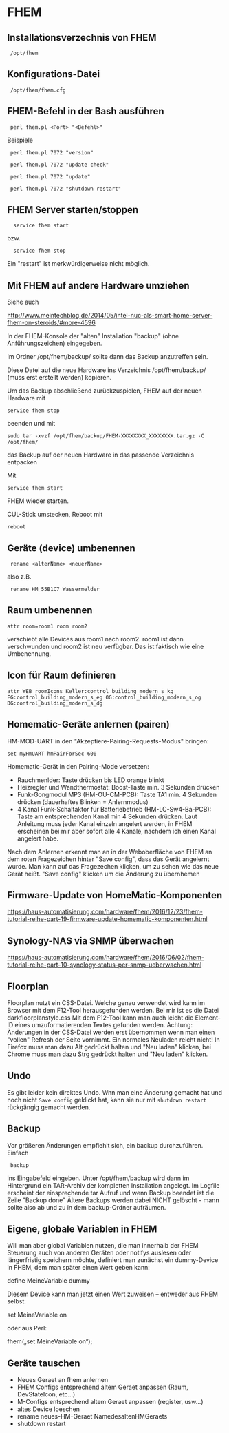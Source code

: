 # FHEM
## Installationsverzechnis von FHEM

     /opt/fhem 

## Konfigurations-Datei

     /opt/fhem/fhem.cfg

## FHEM-Befehl in der Bash ausführen

     perl fhem.pl <Port> "<Befehl>" 
     
Beispiele

     perl fhem.pl 7072 "version" 
     
     perl fhem.pl 7072 "update check" 

     perl fhem.pl 7072 "update"
     
     perl fhem.pl 7072 "shutdown restart"

## FHEM Server starten/stoppen

      service fhem start

bzw.

      service fhem stop

Ein "restart" ist merkwürdigerweise nicht möglich.


## Mit FHEM auf andere Hardware umziehen

Siehe auch

http://www.meintechblog.de/2014/05/intel-nuc-als-smart-home-server-fhem-on-steroids/#more-4596

In der FHEM-Konsole der "alten" Installation "backup" (ohne Anführungszeichen) eingegeben.

Im Ordner /opt/fhem/backup/ sollte dann das Backup anzutreffen sein.

Diese Datei auf die neue Hardware ins Verzeichnis /opt/fhem/backup/ (muss erst erstellt werden) kopieren.

Um das Backup abschließend zurückzuspielen, FHEM auf der neuen Hardware mit

    service fhem stop

beenden und mit 

    sudo tar -xvzf /opt/fhem/backup/FHEM-XXXXXXXX_XXXXXXXX.tar.gz -C /opt/fhem/

das Backup auf der neuen Hardware in das passende Verzeichnis entpacken

Mit

    service fhem start

FHEM wieder starten.

CUL-Stick umstecken, Reboot mit
    
    reboot

## Geräte (device) umbenennen

     rename <alterName> <neuerName>

also z.B.

     rename HM_55B1C7 Wassermelder

## Raum umbenennen


    attr room=room1 room room2

verschiebt alle Devices aus room1 nach room2. room1 ist dann verschwunden und room2 ist neu verfügbar. Das ist faktisch wie eine Umbenennung.

## Icon für Raum definieren

    attr WEB roomIcons Keller:control_building_modern_s_kg  EG:control_building_modern_s_eg OG:control_building_modern_s_og  DG:control_building_modern_s_dg
    
## Homematic-Geräte anlernen (pairen)

HM-MOD-UART in den "Akzeptiere-Pairing-Requests-Modus" bringen:

    set myHmUART hmPairForSec 600

Homematic-Gerät in den Pairing-Mode versetzen:

* Rauchmenlder: Taste drücken bis LED orange blinkt
* Heizregler und Wandthermostat: Boost-Taste min. 3 Sekunden drücken
* Funk-Gongmodul MP3 (HM-OU-CM-PCB): Taste TA1 min. 4 Sekunden drücken (dauerhaftes Blinken = Anlernmodus)
* 4 Kanal Funk-Schaltaktor für Batteriebetrieb (HM-LC-Sw4-Ba-PCB): Taste am entsprechenden Kanal min 4 Sekunden drücken. Laut Anleitung muss jeder Kanal einzeln angelert werden, in FHEM erscheinen bei mir aber sofort alle 4 Kanäle, nachdem ich einen Kanal angelert habe.

Nach dem Anlernen erkennt man an in der Weboberfläche von FHEM an dem roten Fragezeichen hinter "Save config", dass das Gerät angelernt wurde.
Man kann auf das Fragezechen klicken, um zu sehen wie das neue Gerät heißt. "Save config" klicken um die Änderung zu übernhemen

## Firmware-Update von HomeMatic-Komponenten

https://haus-automatisierung.com/hardware/fhem/2016/12/23/fhem-tutorial-reihe-part-19-firmware-update-homematic-komponenten.html

## Synology-NAS via SNMP überwachen

https://haus-automatisierung.com/hardware/fhem/2016/06/02/fhem-tutorial-reihe-part-10-synology-status-per-snmp-ueberwachen.html

## Floorplan

Floorplan nutzt ein CSS-Datei.
Welche genau verwendet wird kann im Browser mit dem F12-Tool herausgefunden werden. Bei mir ist es die Datei darkfloorplanstyle.css
Mit dem F12-Tool kann man auch leicht die Element-ID eines umzuformatierenden Textes gefunden werden.
Achtung: Änderungen in der CSS-Datei werden erst übernommen wenn man einen "vollen" Refresh der Seite vornimmt. Ein normales Neuladen reicht nicht! In Firefox muss man dazu Alt gedrückt halten und "Neu laden" klicken, bei Chrome muss man dazu Strg gedrückt halten und "Neu laden" klicken.

## Undo
Es gibt leider kein direktes Undo. Wnn man eine Änderung gemacht hat und noch nicht ```Save config``` geklickt hat, kann sie nur mit ```shutdown restart``` rückgängig gemacht werden.

## Backup
Vor größeren Änderungen empfiehlt sich, ein backup durchzuführen. Einfach

     backup
     
ins Eingabefeld eingeben. Unter /opt/fhem/backup wird dann im Hintergrund ein TAR-Archiv der kompletten Installation angelegt.
Im Logfile erscheint der einsprechende tar Aufruf und wenn Backup beendet ist die Zeile "Backup done"
Ältere Backups werden dabei NICHT gelöscht - mann sollte also ab und zu in dem backup-Ordner aufräumen.

## Eigene, globale Variablen in FHEM

Will man aber global Variablen nutzen, die man innerhalb der FHEM Steuerung auch von anderen Geräten oder notifys auslesen oder längerfristig speichern möchte, definiert man zunächst ein dummy-Device in FHEM, dem man später einen Wert geben kann:

define MeineVariable dummy

Diesem Device kann man jetzt einen Wert zuweisen – entweder aus FHEM selbst:

set MeineVariable on

oder aus Perl:

fhem(„set MeineVariable on“);

## Geräte tauschen

* Neues Geraet an fhem anlernen
* FHEM Configs entsprechend altem Geraet anpassen (Raum, DevStateIcon, etc...)
* M-Configs entsprechend altem Geraet anpassen (register, usw...)
* altes Device loeschen
* rename neues-HM-Geraet NamedesaltenHMGeraets
* shutdown restart
